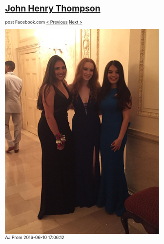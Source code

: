 # [John Henry Thompson](../README.md)
post Facebook.com
[< Previous](2016-06-10-12.md) [Next >](2016-06-10-14.md)

[![](../media/2016-06-10/AJ-Prom-11.jpg)](../README.md)
AJ Prom
2016-06-10 17:06:12